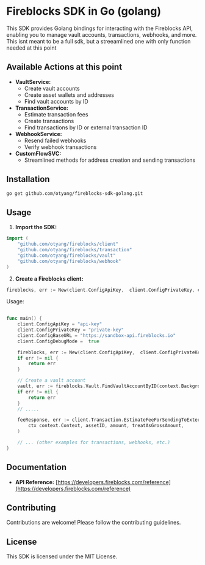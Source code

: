 # Fireblocks SDK in Go (golang)

This SDK provides Golang bindings for interacting with the Fireblocks API, enabling you to manage vault accounts, transactions, webhooks, and more. This isnt meant to be a full sdk, but a streeamlined one with only function needed at this point


## Available Actions at this point 

- **VaultService:**
    - Create vault accounts
    - Create asset wallets and addresses
    - Find vault accounts by ID
- **TransactionService:**
    - Estimate transaction fees
    - Create transactions
    - Find transactions by ID or external transaction ID
- **WebhookService:**
    - Resend failed webhooks
    - Verify webhook transactions
- **CustomFlowSVC:**
    - Streamlined methods for address creation and sending transactions


## Installation

```bash
go get github.com/otyang/fireblocks-sdk-golang.git
```

## Usage

1. **Import the SDK:**

```go
import (
    "github.com/otyang/fireblocks/client"
    "github.com/otyang/fireblocks/transaction"
    "github.com/otyang/fireblocks/vault"
    "github.com/otyang/fireblocks/webhook"
)
```

2. **Create a Fireblocks client:**

```go 
fireblocks, err := New(client.ConfigApiKey,  client.ConfigPrivateKey, client.ConfigBaseURL, true)
```

Usage:
```go
 
func main() {
    client.ConfigApiKey = "api-key"
    client.ConfigPrivateKey = "private-key"
    client.ConfigBaseURL = "https://sandbox-api.fireblocks.io"
    client.ConfigDebugMode =  true

    fireblocks, err := New(client.ConfigApiKey,  client.ConfigPrivateKey, client.ConfigBaseURL, client.ConfigDebugMode) 
    if err != nil {
        return err
    }

    // Create a vault account
	vault, err := fireblocks.Vault.FindVaultAccountByID(context.Background(), "1")
    if err != nil {
        return err
    }
    // .....

    feeResponse, err := client.Transaction.EstimateFeeForSendingToExternalAddress(
        ctx context.Context, assetID, amount, treatAsGrossAmount,
    )

    // ... (other examples for transactions, webhooks, etc.)
}
```


## Documentation

- **API Reference:** [https://developers.fireblocks.com/reference](https://developers.fireblocks.com/reference) 

## Contributing

Contributions are welcome! Please follow the contributing guidelines.

## License

This SDK is licensed under the MIT License.




 

 

 


 